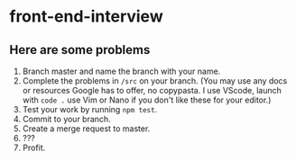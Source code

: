 # front-end-interview

## Here are some problems

1. Branch master and name the branch with your name.
2. Complete the problems in ```/src``` on your branch. (You may use any docs or resources Google has to offer, no copypasta. I use VScode, launch with ```code .``` use Vim or Nano if you don't like these for your editor.)
3. Test your work by running ```npm test```.
4. Commit to your branch.
5. Create a merge request to master.
6. ???
7. Profit.
